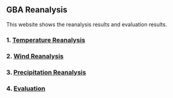 ## GBA Reanalysis

This website shows the reanalysis results and evaluation results.  

### 1. [Temperature Reanalysis](temperature.md)

### 2. [Wind Reanalysis](wind.md)

### 3. [Precipitation Reanalysis](precipitation.md)

### 4. [Evaluation](RMSE.md)